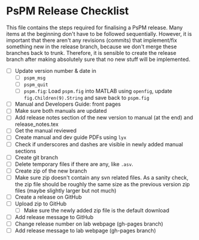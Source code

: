 # PsPM Release Checklist
This file contains the steps required for finalising a PsPM release. Many items at the beginning don't have to be followed sequentially. However, it is important that there aren't any revisions (commits) that implement/fix something new in the release branch, because we don't merge these branches back to trunk. Therefore, it is sensible to create the release branch after making absolutely sure that no new stuff will be implemented.

- [ ] Update version number & date in
	 - [ ] `pspm_msg`
	 - [ ] `pspm_quit`
	 - [ ] `pspm.fig`: Load `pspm.fig` into MATLAB using `openfig`, update `fig.Children(9).String` and save back to `pspm.fig`
- [ ] Manual and Developers Guide: front pages
- [ ] Make sure both manuals are updated
- [ ] Add release notes section of the new version to manual (at the end) and release\_notes.tex
- [ ] Get the manual reviewed
- [ ] Create manual and dev guide PDFs using `lyx`
- [ ] Check if underscores and dashes are visible in newly added manual sections
- [ ] Create git branch
- [ ] Delete temporary files if there are any, like `.asv`.
- [ ] Create zip of the new branch
- [ ] Make sure zip doesn't contain any svn related files. As a sanity check, the zip file should be roughly the same size as the previous version zip files (maybe slightly larger but not much)
- [ ] Create a release on GitHub
- [ ] Upload zip to GitHub
  - [ ] Make sure the newly added zip file is the default download
- [ ] Add release message to GitHub
- [ ] Change release number on lab webpage (gh-pages branch)
- [ ] Add release message to lab webpage (gh-pages branch)
